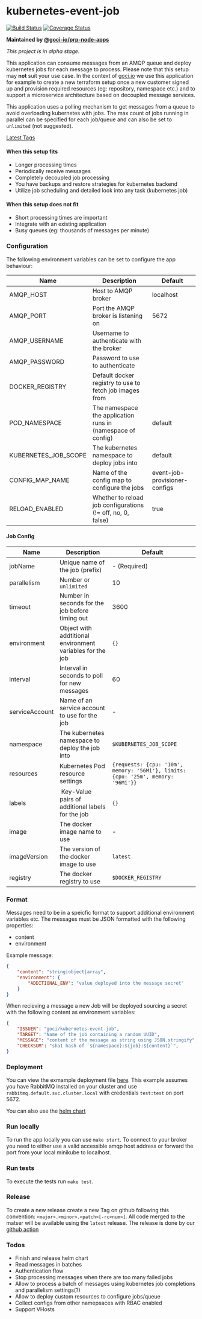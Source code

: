 # kubernetes-event-job

[![Build Status](https://github.com/goci-io/kubernetes-event-job/workflows/Test%20and%20Coverage/badge.svg?branch=master)](https://github.com/goci-io/kubernetes-event-job/actions?query=workflow%3A"Test+and+Coverage") [![Coverage Status](https://coveralls.io/repos/github/goci-io/kubernetes-event-job/badge.svg?branch=master)](https://coveralls.io/github/goci-io/kubernetes-event-job?branch=master)

**Maintained by [@goci-io/prp-node-apps](https://github.com/orgs/goci-io/teams/prp-node-apps)**

_This project is in alpha stage._

This application can consume messages from an AMQP queue and deploy kubernetes jobs for each message to process. 
Please note that this setup may **not** suit your use case. In the context of [goci.io](https://goci.io) we use this application for example 
to create a new terraform setup once a new customer signed up and provision required resources (eg: repository, namespace etc.) and to support a microservice architecture based on decoupled message services.

This application uses a polling mechanism to get messages from a queue to avoid overloading kubernetes with jobs.
The max count of jobs running in parallel can be specified for each job/queue and can also be set to `unlimited` (not suggested). 

[Latest Tags](https://hub.docker.com/r/gocidocker/k8s-event-jobs/tags)

#### When this setup fits
- Longer processing times  
- Periodically receive messages    
- Completely decoupled job processing  
- You have backups and restore strategies for kubernetes backend  
- Utilize job scheduling and detailed look into any task (kubernetes job)  

#### When this setup does not fit
- Short processing times are important  
- Integrate with an existing application  
- Busy queues (eg: thousands of messages per minute)  

### Configuration

The following environment variables can be set to configure the app behaviour:

| Name | Description | Default |
|----------------|-------------------------------------------------|--------------------|
| AMQP_HOST | Host to AMQP broker | localhost |
| AMQP_PORT | Port the AMQP broker is listening on | 5672 |
| AMQP_USERNAME | Username to authenticate with the broker |  |
| AMQP_PASSWORD | Password to use to authenticate |  |
| DOCKER_REGISTRY | Default docker registry to use to fetch job images from |  |
| POD_NAMESPACE | The namespace the application runs in (namespace of config) | default |
| KUBERNETES_JOB_SCOPE | The kubernetes namespace to deploy jobs into | default |
| CONFIG_MAP_NAME | Name of the config map to configure the jobs | event-job-provisioner-configs |
| RELOAD_ENABLED | Whether to reload job configurations (!= off, no, 0, false) | true |

#### Job Config

| Name | Description | Default |
|----------------|-------------------------------------------------|--------------------|
| jobName | Unique name of the job (prefix) | - (Required) |
| parallelism | Number or `unlimited` | 10 |
| timeout | Number in seconds for the job before timing out | 3600 |
| environment | Object with addtitional environment variables for the job | `{}` |
| interval | Interval in seconds to poll for new messages | 60 |
| serviceAccount | Name of an service account to use for the job | - |
| namespace | The kubernetes namespace to deploy the job into | `$KUBERNETES_JOB_SCOPE` |
| resources | Kubernetes Pod resource settings | `{requests: {cpu: '10m', memory: '56Mi'}, limits: {cpu: '25m', memory: '96Mi'}}` | 
| labels | Key-Value pairs of additional labels for the job | `{}` |
| image | The docker image name to use | - | 
| imageVersion | The version of the docker image to use | `latest` |
| registry | The docker registry to use | `$DOCKER_REGISTRY` |

### Format

Messages need to be in a speicfic format to support additional environment variables etc.
The messages must be JSON formatted with the following properties:
- content  
- environment  

Example message:

```json
{
    "content": "string|object|array",
    "environment": {
        "ADDITIONAL_ENV": "value deployed into the message secret"
    }
}
```

When recieving a message a new Job will be deployed sourcing a secret with the following content as environment variables:

```json
{
    "ISSUER": "goci/kubernetes-event-job",
    "TARGET": "Name of the job containing a random UUID",
    "MESSAGE": "content of the message as string using JSON.stringify",
    "CHECKSUM": "sha1 hash of `${namespace}:${job}:${content}`",
}
```

### Deployment

You can view the exmample deployment file [here](https://github.com/goci-io/k8s-event-jobs/blob/master/Deployment.yaml). 
This example assumes you have RabbitMQ installed on your cluster and use `rabbitmq.default.svc.cluster.local` with credentials `test:test` on port 5672.

You can also use the [helm chart](https://github.com/goci-io/k8s-event-jobs/tree/master/helm)

### Run locally

To run the app locally you can use `make start`. To connect to your broker you need to either use a valid accessible amqp host address or forward the port from your local minikube to localhost.

### Run tests

To execute the tests run `make test`.

### Release

To create a new release create a new Tag on github following this convention: `<major>.<minor>.<patch>[-rc<num>]`.
All code merged to the matser will be available using the `latest` release. The release is done by our [github action](.github/workflows/release.yml)

### Todos

- Finish and release helm chart  
- Read messages in batches   
- Authentication flow  
- Stop processing messages when there are too many failed jobs  
- Allow to process a batch of messages using kubernetes job completions and parallelism settings(?)    
- Allow to deploy custom resources to configure jobs/queue  
- Collect configs from other namepsaces with RBAC enabled  
- Support VHosts
